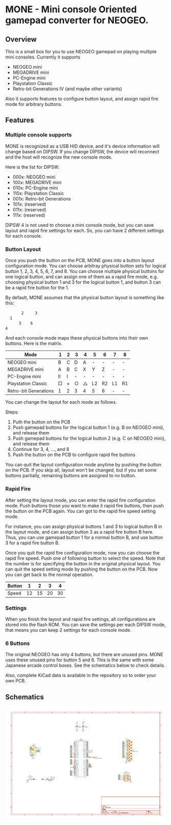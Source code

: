 # MONE - Mini console Oriented gamepad converter for NEOGEO.

## Overview

This is a small box for you to use NEOGEO gamepad on playing multiple mini consoles.
Currently it supports

- NEOGEO mini
- MEGADRIVE mini
- PC-Engine mini
- Playstation Classic
- Retro-bit Generations IV (and maybe other variants)

Also it supports features to configure button layout, and assign rapid fire mode for arbitrary buttons.

## Features

### Multiple console supports

MONE is recognized as a USB HID device, and it's device information will change based on DIPSW.
If you change DIPSW, the device will reconnect and the host will recognize the new console mode.

Here is the list for DIPSW.

- 000x: NEOGEO mini
- 100x: MEGADRIVE mini
- 010x: PC-Engine mini
- 110x: Playstation Classic
- 001x: Retro-bit Generations
- 101x: (reserved)
- 011x: (reserved)
- 111x: (reserved)

DIPSW 4 is not used to choose a mini console mode, but you can save layout and rapid fire settings for each.
So, you can have 2 different settings for each console.

### Button Layout

Once you push the button on the PCB, MONE goes into a button layout configuration mode. You can choose arbitray physical button sets for logical button 1, 2, 3, 4, 5, 6, 7, and 8. You can choose multiple physical buttons for one logical button, and can assign one of them as a rapid fire mode, e.g. choosing physical button 1 and 3 for the logical button 1, and button 3 can be a rapid fire button for the 1.

By default, MONE assumes that the physical button layout is something like this:

```
       2     3
  1
      5    6
4
```

And each console mode maps these physical buttons into their own buttons.
Here is the matrix.

| Mode                  | 1 | 2 | 3 | 4 | 5 | 6 | 7 | 8 |
|-----------------------|---|---|---|---|---|---|---|---|
| NEOGEO mini           | B | C | D | A | - | - | - | - |
| MEGADRIVE mini        | A | B | C | X | Y | Z | - | - |
| PC-Engine mini        | II| I | - | - | - | - | - | - |
| Playstation Classic   | □ | × | ○ | △ |L2 |R2 |L1 |R1 |
| Retro-bit Generations | 1 | 2 | 3 | 4 | 5 | 6 | - | - |

You can change the layout for each mode as follows.

Steps:

1. Puth the button on the PCB
2. Push gamepad buttons for the logical button 1 (e.g. B on NEOGEO mini), and release them
3. Push gamepad buttons for the logical button 2 (e.g. C on NEOGEO mini), and release them
4. Continue for 3, 4, ..., and 8
5. Push the button on the PCB to configure rapid fire buttons

You can quit the layout configuration mode anytime by pushing the button on the PCB.
If you skip all, layout won't be changed, but if you set some buttons partially, remaining buttons are assigned to no button.

### Rapid Fire

After setting the layout mode, you can enter the rapid fire configuration mode.
Push buttons those you want to make it rapid fire buttons, then push the button on the PCB again.
You can got to the rapid fire speed setting mode.

For instance, you can assign physical buttons 1 and 3 to logical button B in the layout mode, and can assign button 3 as a rapid fire button B here. Thus, you can use gamepad button 1 for a normal button B, and use button 3 for a rapid fire button B.

Once you quit the rapid fire configuration mode, now you can choose the rapid fire speed.
Push one of following button to select the speed. Note that the number is for specifying the button in the original physical layout. You can quit the speed setting mode by pushing the button on the PCB. Now you can get back to the normal operation.

| Button |  1 |  2 |  3 |  4 |
|--------|----|----|----|----|
| Speed  | 12 | 15 | 20 | 30 |

### Settings

When you finish the layout and rapid fire settings, all configurations are stored into the flash ROM.
You can save the settings per each DIPSW mode, that means you can keep 2 settings for each console mode.

### 6 Buttons

The original NEOGEO has only 4 buttons, but there are unused pins. MONE uses these unused pins for button 5 and 6.
This is the same with some Japanese arcade control boxes. See the schematics below to check details.

Also, complete KiCad data is available in the repository so to order your own PCB.

## Schematics
![schematics](schematics.png)